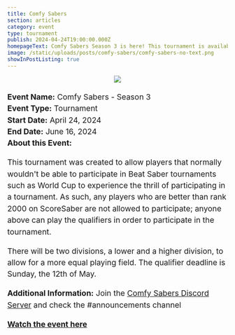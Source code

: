 ```yaml
---
title: Comfy Sabers
section: articles
category: event
type: tournament
publish: 2024-04-24T19:00:00.000Z
homepageText: Comfy Sabers Season 3 is here! This tournament is available to players ranked lower than 2000 on ScoreSaber. Event ends June 16, 2024.
image: /static/uploads/posts/comfy-sabers/comfy-sabers-no-text.png
showInPostListing: true
---
```


<div class=container>
<div class="image">
    <img src="/uploads/posts/comfy-sabers/banner.png" />
</div>
<div class="text">
<b>Event Name:</b> Comfy Sabers - Season 3
<br />
<b>Event Type:</b> Tournament
<br />
<b>Start Date:</b> April 24, 2024
<br />
<b>End Date:</b> June 16, 2024
<br />
<b>About this Event:</b><p>This tournament was created to allow players that normally wouldn't be able to participate in Beat Saber tournaments such as World Cup to experience the thrill of participating in a tournament. As such, any players who are better than rank 2000 on ScoreSaber are not allowed to participate; anyone above can play the qualifiers in order to participate in the tournament.</p>
<p>There will be two divisions, a lower and a higher division, to allow for a more equal playing field. The qualifier deadline is Sunday, the 12th of May.</p>

<b>Additional Information:</b> Join the <a href="https://discord.gg/DP2d9kAzga">Comfy Sabers Discord Server</a> and check the #announcements channel

<p><b><a href="https://www.twitch.tv/comfysabers">Watch the event here</a></b></p>
</div>
</div>

<style>
.container {
  display: flex;
  gap: 20px;
  flex-wrap: wrap;
  justify-content: center;
}
.image {
  max-width: 505px;
  height: auto;
}
.text {
    flex: 1;
    line-height: 1.5;
    font-size: 1.1rem;
    min-width: 550px;
}
@media (max-width: 1100px) {
  figure {
    margin-bottom: 1rem;
  }
  .text {
    min-width: 100%;
  }
}
p {
  margin-bottom: 1rem;
}
</style>
